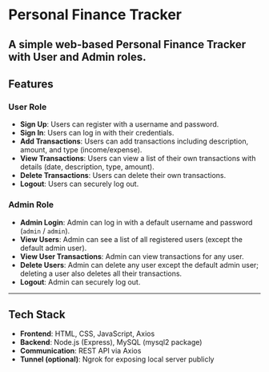# Personal Finance Tracker

A simple web-based Personal Finance Tracker with User and Admin roles. 
---

## Features

### User Role
- **Sign Up**: Users can register with a username and password.
- **Sign In**: Users can log in with their credentials.
- **Add Transactions**: Users can add transactions including description, amount, and type (income/expense).
- **View Transactions**: Users can view a list of their own transactions with details (date, description, type, amount).
- **Delete Transactions**: Users can delete their own transactions.
- **Logout**: Users can securely log out.

### Admin Role
- **Admin Login**: Admin can log in with a default username and password (`admin` / `admin`).
- **View Users**: Admin can see a list of all registered users (except the default admin user).
- **View User Transactions**: Admin can view transactions for any user.
- **Delete Users**: Admin can delete any user except the default admin user; deleting a user also deletes all their transactions.
- **Logout**: Admin can securely log out.

---

## Tech Stack

- **Frontend**: HTML, CSS, JavaScript, Axios
- **Backend**: Node.js (Express), MySQL (mysql2 package)
- **Communication**: REST API via Axios
- **Tunnel (optional)**: Ngrok for exposing local server publicly
